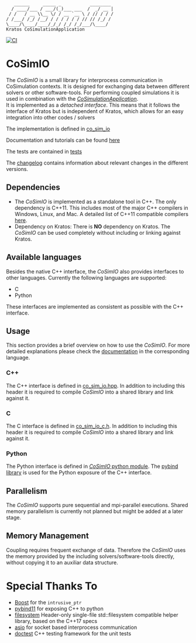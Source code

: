 ~~~
   ______     _____ _           ________
  / ____/___ / ___/(_)___ ___  /  _/ __ |
 / /   / __ \\__ \/ / __ `__ \ / // / / /
/ /___/ /_/ /__/ / / / / / / // // /_/ /
\____/\____/____/_/_/ /_/ /_/___/\____/
Kratos CoSimulationApplication
~~~

[![CI](https://github.com/KratosMultiphysics/CoSimIO/actions/workflows/ci.yml/badge.svg?event=schedule)](https://github.com/KratosMultiphysics/CoSimIO/actions/workflows/ci.yml)
# CoSimIO

The _CoSimIO_ is a small library for interprocess communication in CoSimulation contexts. It is designed for exchanging data between different solvers or other software-tools. For performing coupled simulations it is used in combination with the [_CoSimulationApplication_](https://github.com/KratosMultiphysics/Kratos/tree/master/applications/CoSimulationApplication).\
It is implemented as a _detached interface_. This means that it follows the interface of Kratos but is independent of Kratos, which allows for an easy integration into other codes / solvers

The implementation is defined in [co_sim_io](https://github.com/KratosMultiphysics/CoSimIO/blob/master/co_sim_io)

Documentation and tutorials can be found [here](https://kratosmultiphysics.github.io/CoSimIO/)

The tests are contained in [tests](https://github.com/KratosMultiphysics/CoSimIO/blob/master/tests)

The [changelog](https://github.com/KratosMultiphysics/CoSimIO/blob/master/CHANGELOG.md) contains information about relevant changes in the different versions.

## Dependencies
- The _CoSimIO_ is implemented as a standalone tool in C++. The only dependency is C++11. This includes most of the major C++ compilers in Windows, Linux, and Mac. A detailed list of C++11 compatible compilers [here](https://en.cppreference.com/w/cpp/compiler_support#cpp11).
- Dependency on Kratos: There is **NO** dependency on Kratos. The _CoSimIO_ can be used completely without including or linking against Kratos.

## Available languages
Besides the native C++ interface, the _CoSimIO_ also provides interfaces to other languages. Currently the following languages are supported:
- C
- Python

These interfaces are implemented as consistent as possible with the C++ interface.

## Usage
This section provides a brief overview on how to use the _CoSimIO_. For more detailed explanations please check the [documentation](https://kratosmultiphysics.github.io/CoSimIO/) in the corresponding language.

### **C++**
The C++ interface is defined in [co_sim_io.hpp](https://github.com/KratosMultiphysics/CoSimIO/blob/master/co_sim_io/co_sim_io.hpp). In addition to including this header it is required to compile _CoSimIO_ into a shared library and link against it.

### **C**
The C interface is defined in [co_sim_io_c.h](https://github.com/KratosMultiphysics/CoSimIO/blob/master/co_sim_io/c/co_sim_io_c.h). In addition to including this header it is required to compile _CoSimIO_ into a shared library and link against it.

### **Python**
The Python interface is defined in [_CoSimIO_ python module](https://github.com/KratosMultiphysics/CoSimIO/blob/master/co_sim_io/python/co_sim_io_python.cpp). The [pybind library](https://github.com/pybind/pybind11) is used for the Python exposure of the C++ interface.

## Parallelism
The _CoSimIO_ supports pure sequential and mpi-parallel executions. Shared memory parallelism is currently not planned but might be added at a later stage.

## Memory Management
Coupling requires frequent exchange of data. Therefore the _CoSimIO_ uses the memory provided by the including solvers/software-tools directly, without copying it to an auxiliar data structure.

# Special Thanks To
- [Boost](http://www.boost.org/) for the `intrusive_ptr`
- [pybind11](https://github.com/pybind/pybind11) for exposing C++ to python
- [filesystem](https://github.com/gulrak/filesystem) Header-only single-file std::filesystem compatible helper library, based on the C++17 specs
- [asio](https://think-async.com/Asio/) for socket based interprocess communication
- [doctest](https://github.com/onqtam/doctest) C++ testing framework for the unit tests
